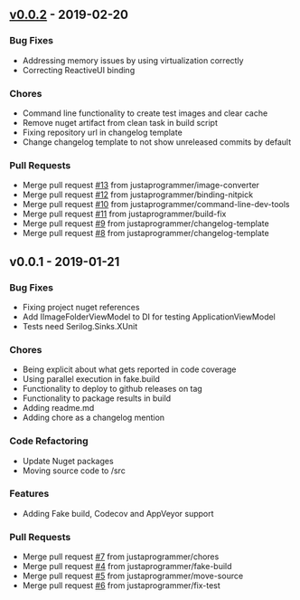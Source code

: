 
<a name="v0.0.2"></a>
## [v0.0.2] - 2019-02-20
### Bug Fixes
- Addressing memory issues by using virtualization correctly
- Correcting ReactiveUI binding

### Chores
- Command line functionality to create test images and clear cache
- Remove nuget artifact from clean task in build script
- Fixing repository url in changelog template
- Change changelog template to not show unreleased commits by default

### Pull Requests
- Merge pull request [#13](https://github.com/justaprogrammer/Son-of-Picasso/issues/13) from justaprogrammer/image-converter
- Merge pull request [#12](https://github.com/justaprogrammer/Son-of-Picasso/issues/12) from justaprogrammer/binding-nitpick
- Merge pull request [#10](https://github.com/justaprogrammer/Son-of-Picasso/issues/10) from justaprogrammer/command-line-dev-tools
- Merge pull request [#11](https://github.com/justaprogrammer/Son-of-Picasso/issues/11) from justaprogrammer/build-fix
- Merge pull request [#9](https://github.com/justaprogrammer/Son-of-Picasso/issues/9) from justaprogrammer/changelog-template
- Merge pull request [#8](https://github.com/justaprogrammer/Son-of-Picasso/issues/8) from justaprogrammer/changelog-template


<a name="v0.0.1"></a>
## v0.0.1 - 2019-01-21
### Bug Fixes
- Fixing project nuget references
- Add IImageFolderViewModel to DI for testing ApplicationViewModel
- Tests need Serilog.Sinks.XUnit

### Chores
- Being explicit about what gets reported in code coverage
- Using parallel execution in fake.build
- Functionality to deploy to github releases on tag
- Functionality to package results in build
- Adding readme.md
- Adding chore as a changelog mention

### Code Refactoring
- Update Nuget packages
- Moving source code to /src

### Features
- Adding Fake build, Codecov and AppVeyor support

### Pull Requests
- Merge pull request [#7](https://github.com/justaprogrammer/Son-of-Picasso/issues/7) from justaprogrammer/chores
- Merge pull request [#4](https://github.com/justaprogrammer/Son-of-Picasso/issues/4) from justaprogrammer/fake-build
- Merge pull request [#5](https://github.com/justaprogrammer/Son-of-Picasso/issues/5) from justaprogrammer/move-source
- Merge pull request [#6](https://github.com/justaprogrammer/Son-of-Picasso/issues/6) from justaprogrammer/fix-test


[v0.0.2]: https://github.com/justaprogrammer/Son-of-Picasso/compare/v0.0.1...v0.0.2
